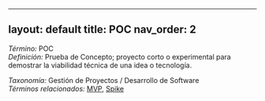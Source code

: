
---
layout: default
title: POC
nav_order: 2
---

*Término:* POC  
*Definición:* Prueba de Concepto; proyecto corto o experimental para demostrar la viabilidad técnica de una idea o tecnología.

*Taxonomía:* Gestión de Proyectos / Desarrollo de Software  
*Términos relacionados:* [MVP](https://maleniski.github.io/diccionario-angl-tec-mx/docs/alfabeticamente/M/mvp/), [Spike](https://maleniski.github.io/diccionario-angl-tec-mx/docs/alfabeticamente/S/spike/)

